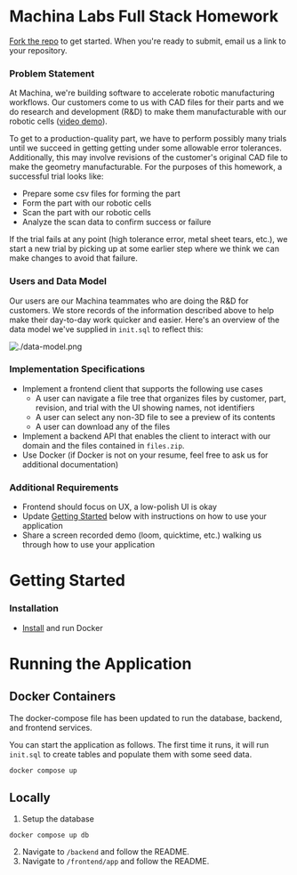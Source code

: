 # Machina Labs Full Stack Homework
[Fork the repo](https://github.com/Machina-Labs/full_stack_homework/fork) to get started. When you're ready to submit, email us a link to your repository.
### Problem Statement

At Machina, we're building software to accelerate robotic manufacturing workflows. Our customers come to us with CAD files for their parts and we do research and development (R&D) to make them manufacturable with our robotic cells ([video demo](https://www.youtube.com/watch?v=uUsloEJkYdw)).

To get to a production-quality part, we have to perform possibly many trials until we succeed in getting getting under some allowable error tolerances. Additionally, this may involve revisions of the customer's original CAD file to make the geometry manufacturable. For the purposes of this homework, a successful trial looks like:
- Prepare some csv files for forming the part
- Form the part with our robotic cells
- Scan the part with our robotic cells
- Analyze the scan data to confirm success or failure

If the trial fails at any point (high tolerance error, metal sheet tears, etc.), we start a new trial by picking up at some earlier step where we think we can make changes to avoid that failure.

### Users and Data Model
Our users are our Machina teammates who are doing the R&D for customers. We store records of the information described above to help make their day-to-day work quicker and easier. Here's an overview of the data model we've supplied in `init.sql` to reflect this: 

![./data-model.png](./data-model.png)

### Implementation Specifications
- Implement a frontend client that supports the following use cases
    - A user can navigate a file tree that organizes files by customer, part, revision, and trial with the UI showing names, not identifiers
    - A user can select any non-3D file to see a preview of its contents
    - A user can download any of the files
- Implement a backend API that enables the client to interact with our domain and the files contained in `files.zip`.
- Use Docker (if Docker is not on your resume, feel free to ask us for additional documentation)

### Additional Requirements
- Frontend should focus on UX, a low-polish UI is okay
- Update [Getting Started](#getting-started) below with instructions on how to use your application
- Share a screen recorded demo (loom, quicktime, etc.) walking us through how to use your application

# Getting Started
### Installation
- [Install](https://docs.docker.com/desktop/) and run Docker

# Running the Application
## Docker Containers
The docker-compose file has been updated to run the database, backend, and frontend services.

You can start the application as follows. The first time it runs, it will run `init.sql` to create tables and populate them with some seed data.  
```
docker compose up
```

## Locally
1. Setup the database
```
docker compose up db
```

2. Navigate to `/backend` and follow the README.
3. Navigate to `/frontend/app` and follow the README.
